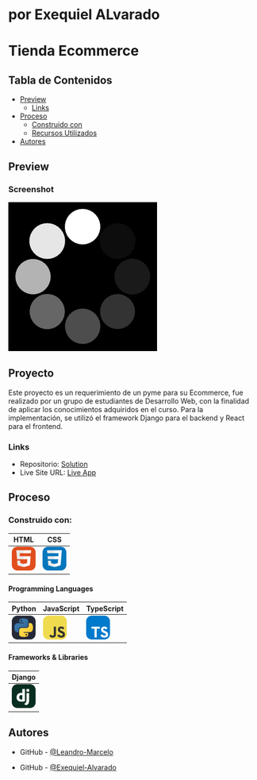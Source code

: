 # por Exequiel ALvarado

# Tienda Ecommerce

## Tabla de Contenidos

- [Preview](#preview)
  - [Links](#links)
- [Proceso](#proceso)
  - [Construido con](#construido-con)
  - [Recursos Utilizados](#recursos-utilizados)
- [Autores](#autores)

## Preview

### Screenshot

![](./loading.gif)

## Proyecto

Este proyecto es un requerimiento de un pyme para su Ecommerce, fue realizado por un grupo de estudiantes de Desarrollo Web, con la finalidad de aplicar los conocimientos adquiridos en el curso. Para la implementación, se utilizó el framework Django para el backend y React para el frontend.

### Links

- Repositorio: [Solution](https://github.com/dcaresDuoc/Programacion2023_Grupo-Supremo)
- Live Site URL: [Live App](https://www.google.com/)

## Proceso

### Construido con:

| HTML                                      | CSS                                       | 
| ----------------------------------------- | ----------------------------------------- |
| <img src="./icons/HTML.svg" width="48">   | <img src="./icons/CSS.svg" width="48">    |



#### Programming Languages
| Python                                         | JavaScript                                    | TypeScript                                    |
| ---------------------------------------------- | --------------------------------------------- | --------------------------------------------- |
| <img src="./icons/Python-Dark.svg" width="48"> | <img src="./icons/JavaScript.svg" width="48"> | <img src="./icons/TypeScript.svg" width="48"> |

#### Frameworks & Libraries

| Django                                    | 
| ----------------------------------------- | 
| <img src="./icons/Django.svg" width="48"> | 


## Autores

- GitHub - [@Leandro-Marcelo](https://github.com/Leandro-Marcelo/)

- GitHub - [@Exequiel-Alvarado](https://github.com/Exequiel-Alvarado/)
